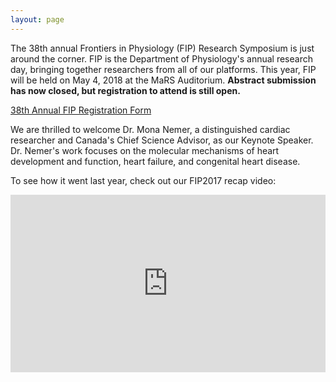 ```yaml
---
layout: page
---
```

The 38th annual Frontiers in Physiology (FIP) Research Symposium is just around the corner. FIP is the Department of Physiology's annual research day, bringing together researchers from all of our platforms. This year, FIP will be held on May 4, 2018 at the MaRS Auditorium. **Abstract submission has now closed, but registration to attend is still open.**

[38th Annual FIP Registration Form](https://goo.gl/forms/SuEQwKds8TEkZfsR2)

We are thrilled to welcome Dr. Mona Nemer, a distinguished cardiac researcher and Canada's Chief Science Advisor, as our Keynote Speaker. Dr. Nemer's work focuses on the molecular mechanisms of heart development and function, heart failure, and congenital heart disease.

To see how it went last year, check out our FIP2017 recap video:

<div style="position:relative;height:0;padding-bottom:56.25%"><iframe src="https://www.youtube.com/embed/HKkefvmOOFI?ecver=2" width="640" height="360" frameborder="0" style="position:absolute;width:100%;height:100%;left:0" allowfullscreen></iframe></div>
